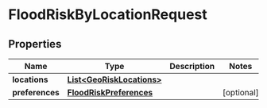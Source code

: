 
# FloodRiskByLocationRequest

## Properties
Name | Type | Description | Notes
------------ | ------------- | ------------- | -------------
**locations** | [**List&lt;GeoRiskLocations&gt;**](GeoRiskLocations.md) |  | 
**preferences** | [**FloodRiskPreferences**](FloodRiskPreferences.md) |  |  [optional]



